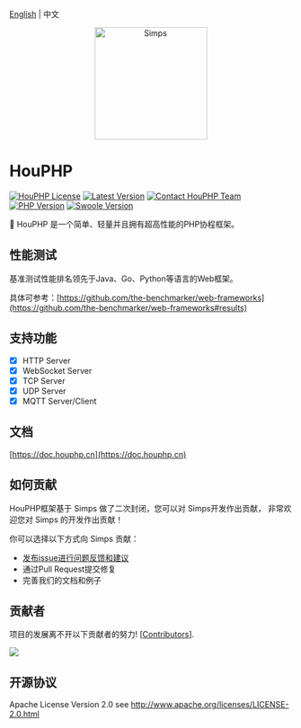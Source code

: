 [English](./README.md) | 中文

<p align="center">
    <a href="https://houphp.cn" target="_blank">
        <img src="https://cdn.jsdelivr.net/gh/sy-records/staticfile@master/images/simps.png" alt="Simps" height="200px" />
    </a>
</p>

# HouPHP

[![HouPHP License](https://poser.pugx.org/houjit/houphp/license)](LICENSE)
[![Latest Version](https://img.shields.io/packagist/v/simple-swoole/simps.svg)](https://packagist.org/packages/houjit/houphp)
[![Contact HouPHP Team](https://img.shields.io/badge/contact-@Simps%20Team-blue.svg)](mailto:amos@houjit.com)
[![PHP Version](https://img.shields.io/badge/php-%3E=7.1-brightgreen.svg)](https://www.php.net)
[![Swoole Version](https://img.shields.io/badge/swoole-%3E=4.4.0-brightgreen.svg)](https://github.com/swoole/swoole-src)

🚀 HouPHP 是一个简单、轻量并且拥有超高性能的PHP协程框架。

## 性能测试

基准测试性能排名领先于Java、Go、Python等语言的Web框架。

具体可参考：[https://github.com/the-benchmarker/web-frameworks](https://github.com/the-benchmarker/web-frameworks#results)

## 支持功能

* [x] HTTP Server
* [x] WebSocket Server
* [x] TCP Server
* [x] UDP Server
* [x] MQTT Server/Client

## 文档

[https://doc.houphp.cn](https://doc.houphp.cn)

## 如何贡献

HouPHP框架基于 Simps 做了二次封闭，您可以对 Simps开发作出贡献， 非常欢迎您对 Simps 的开发作出贡献！

你可以选择以下方式向 Simps 贡献：

* [发布issue进行问题反馈和建议](https://github.com/houjit/houphp/issues)
* 通过Pull Request提交修复
* 完善我们的文档和例子

## 贡献者

项目的发展离不开以下贡献者的努力! [[Contributors](https://github.com/houjit/houphp/graphs/contributors)].

<a href="https://github.com/houjit/houphp/graphs/contributors"><img src="https://opencollective.com/simps/contributors.svg?width=890&button=false" /></a>

## 开源协议

Apache License Version 2.0 see http://www.apache.org/licenses/LICENSE-2.0.html